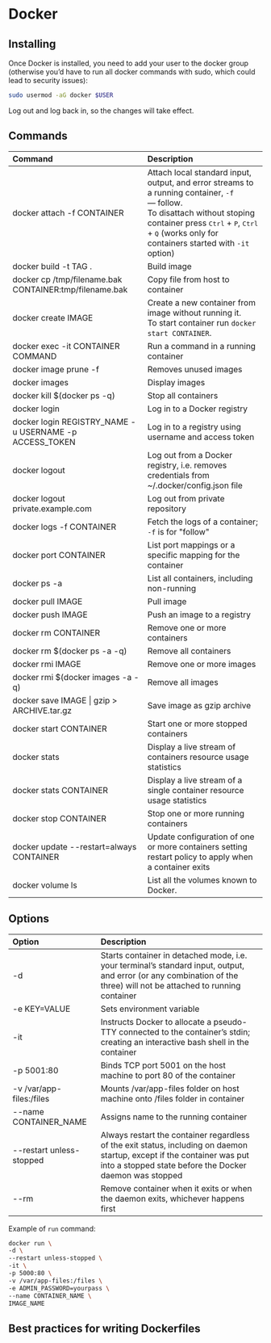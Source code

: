 # Docker

## Installing

Once Docker is installed, you need to add your user to the docker group (otherwise you’d have to run all docker commands with sudo, which could lead to security issues):

```bash
sudo usermod -aG docker $USER
```

Log out and log back in, so the changes will take effect.

## Commands

| Command                                                | Description                                                                                                                                                                                                                                                         |
| :----------------------------------------------------- | :------------------------------------------------------------------------------------------------------------------------------------------------------------------------------------------------------------------------------------------------------------------ |
| docker attach -f CONTAINER                             | Attach local standard input, output, and error streams to a running container, `-f` — follow. <br>To disattach without stoping container press <kbd>Ctrl</kbd> + <kbd>P</kbd>, <kbd>Ctrl</kbd> + <kbd>Q</kbd> (works only for containers started with `-it` option) |
| docker build -t TAG .                                  | Build image                                                                                                                                                                                                                                                         |
| docker cp /tmp/filename.bak CONTAINER:tmp/filename.bak | Copy file from host to container                                                                                                                                                                                                                                    |
| docker create IMAGE                                    | Create a new container from image without running it. <br>To start container run `docker start CONTAINER`.                                                                                                                                                          |
| docker exec -it CONTAINER COMMAND                      | Run a command in a running container                                                                                                                                                                                                                                |
| docker image prune -f                                  | Removes unused images                                                                                                                                                                                                                                               |
| docker images                                          | Display images                                                                                                                                                                                                                                                      |
| docker kill $(docker ps -q)                            | Stop all containers                                                                                                                                                                                                                                                 |
| docker login                                           | Log in to a Docker registry                                                                                                                                                                                                                                         |
| docker login REGISTRY_NAME -u USERNAME -p ACCESS_TOKEN | Log in to a registry using username and access token                                                                                                                                                                                                                |
| docker logout                                          | Log out from a Docker registry, i.e. removes credentials from ~/.docker/config.json file                                                                                                                                                                            |
| docker logout private.example.com                      | Log out from private repository                                                                                                                                                                                                                                     |
| docker logs -f CONTAINER                               | Fetch the logs of a container; `-f` is for "follow"                                                                                                                                                                                                                 |
| docker port CONTAINER                                  | List port mappings or a specific mapping for the container                                                                                                                                                                                                          |
| docker ps -a                                           | List all containers, including non-running                                                                                                                                                                                                                          |
| docker pull IMAGE                                      | Pull image                                                                                                                                                                                                                                                          |
| docker push IMAGE                                      | Push an image to a registry                                                                                                                                                                                                                                         |
| docker rm CONTAINER                                    | Remove one or more containers                                                                                                                                                                                                                                       |
| docker rm $(docker ps -a -q)                           | Remove all containers                                                                                                                                                                                                                                               |
| docker rmi IMAGE                                       | Remove one or more images                                                                                                                                                                                                                                           |
| docker rmi $(docker images -a -q)                      | Remove all images                                                                                                                                                                                                                                                   |
| docker save IMAGE \| gzip > ARCHIVE.tar.gz             | Save image as gzip archive                                                                                                                                                                                                                                          |
| docker start CONTAINER                                 | Start one or more stopped containers                                                                                                                                                                                                                                |
| docker stats                                           | Display a live stream of containers resource usage statistics                                                                                                                                                                                                       |
| docker stats CONTAINER                                 | Display a live stream of a single container resource usage statistics                                                                                                                                                                                               |
| docker stop CONTAINER                                  | Stop one or more running containers                                                                                                                                                                                                                                 |
| docker update --restart=always CONTAINER               | Update configuration of one or more containers setting restart policy to apply when a container exits                                                                                                                                                               |
| docker volume ls                                       | List all the volumes known to Docker.                                                                                                                                                                                                                               |

## Options

| Option                   | Description                                                                                                                                                                        |
| :----------------------- | :--------------------------------------------------------------------------------------------------------------------------------------------------------------------------------- |
| -d                       | Starts container in detached mode, i.e. your terminal’s standard input, output, and error (or any combination of the three) will not be attached to running container              |
| -e KEY=VALUE             | Sets environment variable                                                                                                                                                          |
| -it                      | Instructs Docker to allocate a pseudo-TTY connected to the container’s stdin; creating an interactive bash shell in the container                                                  |
| -p 5001:80               | Binds TCP port 5001 on the host machine to port 80 of the container                                                                                                                |
| -v /var/app-files:/files | Mounts /var/app-files folder on host machine onto /files folder in container                                                                                                       |
| --name CONTAINER_NAME    | Assigns name to the running container                                                                                                                                              |
| --restart unless-stopped | Always restart the container regardless of the exit status, including on daemon startup, except if the container was put into a stopped state before the Docker daemon was stopped |
| --rm                     | Remove container when it exits or when the daemon exits, whichever happens first                                                                                                   |

Example of `run` command:

```sh
docker run \
-d \
--restart unless-stopped \
-it \
-p 5000:80 \
-v /var/app-files:/files \
-e ADMIN_PASSWORD=yourpass \
--name CONTAINER_NAME \
IMAGE_NAME
```

## Best practices for writing Dockerfiles

